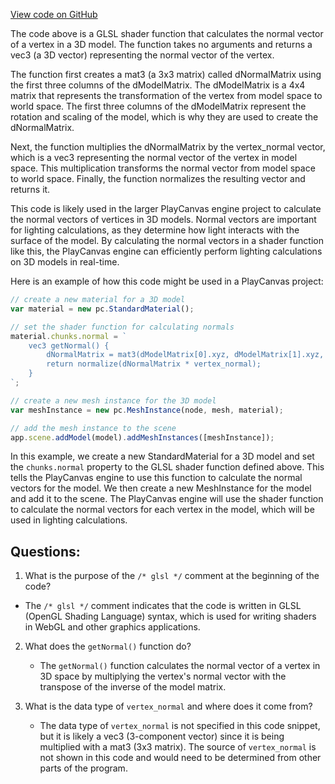 [View code on GitHub](https://github.com/playcanvas/engine/src/scene/shader-lib/chunks/lit/vert/normalSkinned.js)

The code above is a GLSL shader function that calculates the normal vector of a vertex in a 3D model. The function takes no arguments and returns a vec3 (a 3D vector) representing the normal vector of the vertex. 

The function first creates a mat3 (a 3x3 matrix) called dNormalMatrix using the first three columns of the dModelMatrix. The dModelMatrix is a 4x4 matrix that represents the transformation of the vertex from model space to world space. The first three columns of the dModelMatrix represent the rotation and scaling of the model, which is why they are used to create the dNormalMatrix. 

Next, the function multiplies the dNormalMatrix by the vertex_normal vector, which is a vec3 representing the normal vector of the vertex in model space. This multiplication transforms the normal vector from model space to world space. Finally, the function normalizes the resulting vector and returns it.

This code is likely used in the larger PlayCanvas engine project to calculate the normal vectors of vertices in 3D models. Normal vectors are important for lighting calculations, as they determine how light interacts with the surface of the model. By calculating the normal vectors in a shader function like this, the PlayCanvas engine can efficiently perform lighting calculations on 3D models in real-time. 

Here is an example of how this code might be used in a PlayCanvas project:

```javascript
// create a new material for a 3D model
var material = new pc.StandardMaterial();

// set the shader function for calculating normals
material.chunks.normal = `
    vec3 getNormal() {
        dNormalMatrix = mat3(dModelMatrix[0].xyz, dModelMatrix[1].xyz, dModelMatrix[2].xyz);
        return normalize(dNormalMatrix * vertex_normal);
    }
`;

// create a new mesh instance for the 3D model
var meshInstance = new pc.MeshInstance(node, mesh, material);

// add the mesh instance to the scene
app.scene.addModel(model).addMeshInstances([meshInstance]);
```

In this example, we create a new StandardMaterial for a 3D model and set the `chunks.normal` property to the GLSL shader function defined above. This tells the PlayCanvas engine to use this function to calculate the normal vectors for the model. We then create a new MeshInstance for the model and add it to the scene. The PlayCanvas engine will use the shader function to calculate the normal vectors for each vertex in the model, which will be used in lighting calculations.
## Questions: 
 1. What is the purpose of the `/* glsl */` comment at the beginning of the code?
   - The `/* glsl */` comment indicates that the code is written in GLSL (OpenGL Shading Language) syntax, which is used for writing shaders in WebGL and other graphics applications.

2. What does the `getNormal()` function do?
   - The `getNormal()` function calculates the normal vector of a vertex in 3D space by multiplying the vertex's normal vector with the transpose of the inverse of the model matrix.

3. What is the data type of `vertex_normal` and where does it come from?
   - The data type of `vertex_normal` is not specified in this code snippet, but it is likely a vec3 (3-component vector) since it is being multiplied with a mat3 (3x3 matrix). The source of `vertex_normal` is not shown in this code and would need to be determined from other parts of the program.